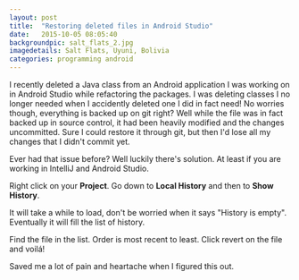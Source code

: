 ```yaml
---
layout: post
title:  "Restoring deleted files in Android Studio"
date:   2015-10-05 08:05:40
backgroundpic: salt_flats_2.jpg
imagedetails: Salt Flats, Uyuni, Bolivia
categories: programming android
---
```


I recently deleted a Java class from an Android application I was working on in Android Studio while refactoring the packages.  I was deleting classes I no longer needed when I accidently deleted one I did in fact need!  No worries though, everything is backed up on git right?  Well while the file was in fact backed up in source control, it had been heavily modified and the changes uncommitted.  Sure I could restore it through git, but then I'd lose all my changes that I didn't commit yet.  

Ever had that issue before?  Well luckily there's solution.  At least if you are working in IntelliJ and Android Studio.

Right click on your <b>Project</b>.  Go down to <b>Local History</b> and then to <b>Show History</b>.

It will take a while to load, don't be worried when it says "History is empty".  Eventually it will fill the list of history.

Find the file in the list.  Order is most recent to least.  Click revert on the file and voilá!

Saved me a lot of pain and heartache when I figured this out.  